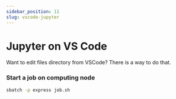 ```yaml
---
sidebar_position: 11
slug: vscode-jupyter
---
```


# Jupyter on VS Code
Want to edit files directory from VSCode? There is a way to do that.

### Start a job on computing node
```sh
sbatch -p express job.sh
```
